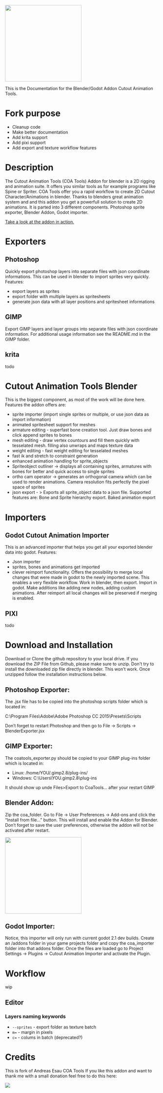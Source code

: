 <img src="./coa_tools_logo.png" width="250">

This is the Documentation for the Blender/Godot Addon Cutout Animation Tools.

# Fork purpose

- Cleanup code
- Make better documentation
- Add krita support
- Add pixi support
- Add export and texture workflow features

# Description
The Cutout Animation Tools (COA Tools) Addon for blender is a 2D rigging and animation suite. It offers you similar tools as for example programs like Spine or Spriter. COA Tools offer you a rapid workflow to create 2D Cutout Character/Animations in blender. Thanks to blenders great animation system and and this addon you get a powerfull solution to create 2D animations. It is parted into 3 different components. Photoshop sprite exporter, Blender Addon, Godot importer.

[Take a look at the addon in action.](https://www.youtube.com/playlist?list=PLPI26-KXCXpA-VMlDIWpmdq6M1m4LEjf_)

# Exporters

## Photoshop
Quickly export photoshop layers into separate files with json coordinate informations. This can be used in blender to import sprites very quickly.
Features:
- export layers as sprites
- export folder with multiple layers as spritesheets
- generate json data with all layer positions and spritesheet informations

## GIMP
Export GIMP layers and layer groups into separate files with json coordinate information. For additional usage information see the README.md in the GIMP folder.

## krita

todo

# Cutout Animation Tools Blender
This is the biggest component, as most of the work will be done here.
Features the addon offers are:
- sprite importer (import single sprites or multiple, or use json data as import information)
- animated spritesheet support for meshes
- armature editing - superfast bone creation tool. Just draw bones and click append sprites to bones
- mesh editing - draw vertex countours and fill them quickly with tesselated mesh. filling also unwraps and maps texture data
- weight editing - fast weight editing for tesselated meshes
- fast ik and stretch to constraint generation
- enhanced animation handling for sprite_objects
- Spriteobject outliner -> displays all containing sprites, armatures with bones for better and quick access to single sprites
- ortho cam operator -> generates an orthogonal camera which can be used to render animations. Camera resolution fits perfectly the pixel space of sprites
- json export - > Exports all sprite_object data to a json file. Supported features are: Bone and Sprite hierarchy export. Baked animation export

# Importers

## Godot Cutout Animation Importer
This is an advanced importer that helps you get all your exported blender data into godot.
Features:
- Json importer
- sprites, bones and animations get imported
- clever reimport functionality. Offers the possibility to merge local changes that were made in godot to the newly imported scene. This enables a very flexible workflow. Work in blender, then export. Import in godot. Make additions like adding new nodes, adding custom animations. After reimport all local changes will be preserved if merging is enabled.

## PIXI

todo

# Download and Installation
Download or Clone the github repository to your local drive. If you download the ZIP File from Github, please make sure to unzip.
Don't try to install the downloaded zip file directly in blender. This won't work. Once unzipped follow the installation instructions below.

## Photoshop Exporter:

The .jsx file has to be copied into the photoshop scripts folder which is located in:

C:\Program Files\Adobe\Adobe Photoshop CC 2015\Presets\Scripts

Don’t forget to restart Photoshop and then go to File -> Scripts -> BlenderExporter.jsx

## GIMP Exporter:

The coatools_exporter.py should be copied to your GIMP plug-ins folder which is located in:
- Linux: /home/YOU/.gimp2.8/plug-ins/
- Windows: C:\Users\YOU\.gimp2.8\plug-ins

It should show up unde Files>Export to CoaTools... after your restart GIMP

## Blender Addon:
Zip the coa_folder.
Go to File -> User Preferences -> Add-ons and click the “Install from file...” button.
This will install and enable the Addon for Blender. Don’t forget to save the user preferences, otherwise the addon will not be activated after restart.

<a href="http://misc.artbyndee.de/coa_tools_installation.gif"><img src="http://misc.artbyndee.de/coa_tools_installation.gif" width="250" /></a>

## Godot Importer:
Notice, this importer will only run with current godot 2.1 dev builds.
Create an /addons folder in your game projects folder and copy the coa_importer folder into that addons folder. Once the files are loaded go to Project Settings -> Plugins -> Cutout Animation Importer and activate the Plugin.

# Workflow

wip

## Editor

### Layers naming keywords

- `--sprites` - export folder as texture batch
- `m=` - margin in pixels
- `c=` - colums in batch (deprecated?)

# Credits
This is fork of Andreas Esau COA Tools
If you like this addon and want to thank me with a small donation feel free to do this here:

[![](https://www.paypalobjects.com/en_US/i/btn/btn_donateCC_LG.gif)](https://www.paypal.com/cgi-bin/webscr?cmd=_s-xclick&hosted_button_id=8TB6CNT9G8LEN)
